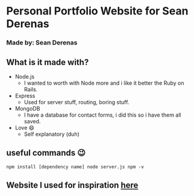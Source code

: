# Personal Portfolio Website for Sean Derenas
### Made by: Sean Derenas

## What is it made with?
- Node.js
    - I wanted to worth with Node more and i like it better the Ruby on Rails.
- Express
    - Used for server stuff, routing, boring stuff.
- MongoDB
    - I have a database for contact forms, i did this so i have them all saved.
- Love :smile:
    - Self explanatory (duh)

## useful commands :wink:
`
npm install [dependency name]
node server.js
npm -v
`

## Website I used for inspiration [here](https://junocollege.com/blog/10-amazing-web-developer-portfolios-to-inspire-you/)

